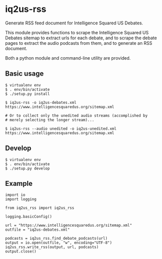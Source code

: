 # iq2us-rss

Generate RSS feed document for Intelligence Squared US Debates.

This module provides functions to scrape the Intelligence Squared US Debates
sitemap to extract urls for each debate, and to scrape the debate pages to
extract the audio podcasts from them, and to generate an RSS document.

Both a python module and command-line utility are provided.

## Basic usage

    $ virtualenv env
    $ . env/bin/activate
    $ ./setup.py install

    $ iq2us-rss -o iq2us-debates.xml https://www.intelligencesquaredus.org/sitemap.xml

    # Or to collect only the unedited audio streams (accomplished by
    # merely selecting the longer stream)...

    $ iq2us-rss --audio unedited -o iq2us-unedited.xml https://www.intelligencesquaredus.org/sitemap.xml

## Develop

    $ virtualenv env
    $ . env/bin/activate
    $ ./setup.py develop

## Example

    import io
    import logging

    from iq2us_rss import iq2us_rss

    logging.basicConfig()

    url = "https://www.intelligencesquaredus.org/sitemap.xml"
    outfile = "iq2us-debates.xml"

    podcasts = iq2us_rss.find_debate_podcasts(url)
    output = io.open(outfile, "w", encoding="UTF-8")
    iq2us_rss.write_rss(output, url, podcasts)
    output.close()
